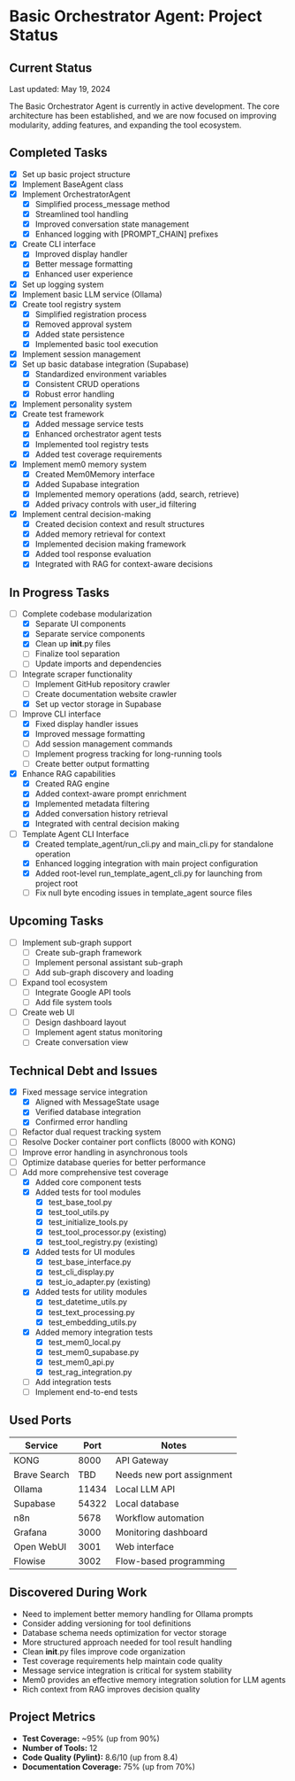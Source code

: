# Basic Orchestrator Agent: Project Status

## Current Status
Last updated: May 19, 2024

The Basic Orchestrator Agent is currently in active development. The core architecture has been established, and we are now focused on improving modularity, adding features, and expanding the tool ecosystem.

## Completed Tasks

- [x] Set up basic project structure
- [x] Implement BaseAgent class
- [x] Implement OrchestratorAgent
  - [x] Simplified process_message method
  - [x] Streamlined tool handling
  - [x] Improved conversation state management
  - [x] Enhanced logging with [PROMPT_CHAIN] prefixes
- [x] Create CLI interface
  - [x] Improved display handler
  - [x] Better message formatting
  - [x] Enhanced user experience
- [x] Set up logging system
- [x] Implement basic LLM service (Ollama)
- [x] Create tool registry system
  - [x] Simplified registration process
  - [x] Removed approval system
  - [x] Added state persistence
  - [x] Implemented basic tool execution
- [x] Implement session management
- [x] Set up basic database integration (Supabase)
  - [x] Standardized environment variables
  - [x] Consistent CRUD operations
  - [x] Robust error handling
- [x] Implement personality system
- [x] Create test framework
  - [x] Added message service tests
  - [x] Enhanced orchestrator agent tests
  - [x] Implemented tool registry tests
  - [x] Added test coverage requirements
- [x] Implement mem0 memory system
  - [x] Created Mem0Memory interface
  - [x] Added Supabase integration
  - [x] Implemented memory operations (add, search, retrieve)
  - [x] Added privacy controls with user_id filtering
- [x] Implement central decision-making
  - [x] Created decision context and result structures
  - [x] Added memory retrieval for context
  - [x] Implemented decision making framework
  - [x] Added tool response evaluation
  - [x] Integrated with RAG for context-aware decisions

## In Progress Tasks

- [ ] Complete codebase modularization
  - [x] Separate UI components
  - [x] Separate service components
  - [x] Clean up __init__.py files
  - [ ] Finalize tool separation
  - [ ] Update imports and dependencies
- [ ] Integrate scraper functionality
  - [ ] Implement GitHub repository crawler
  - [ ] Create documentation website crawler
  - [x] Set up vector storage in Supabase
- [ ] Improve CLI interface
  - [x] Fixed display handler issues
  - [x] Improved message formatting
  - [ ] Add session management commands
  - [ ] Implement progress tracking for long-running tools
  - [ ] Create better output formatting
- [x] Enhance RAG capabilities
  - [x] Created RAG engine
  - [x] Added context-aware prompt enrichment
  - [x] Implemented metadata filtering
  - [x] Added conversation history retrieval
  - [x] Integrated with central decision making
- [ ] Template Agent CLI Interface
  - [x] Created template_agent/run_cli.py and main_cli.py for standalone operation
  - [x] Enhanced logging integration with main project configuration
  - [x] Added root-level run_template_agent_cli.py for launching from project root
  - [ ] Fix null byte encoding issues in template_agent source files

## Upcoming Tasks

- [ ] Implement sub-graph support
  - [ ] Create sub-graph framework
  - [ ] Implement personal assistant sub-graph
  - [ ] Add sub-graph discovery and loading
- [ ] Expand tool ecosystem
  - [ ] Integrate Google API tools
  - [ ] Add file system tools
- [ ] Create web UI
  - [ ] Design dashboard layout
  - [ ] Implement agent status monitoring
  - [ ] Create conversation view

## Technical Debt and Issues

- [x] Fixed message service integration
  - [x] Aligned with MessageState usage
  - [x] Verified database integration
  - [x] Confirmed error handling
- [ ] Refactor dual request tracking system
- [ ] Resolve Docker container port conflicts (8000 with KONG)
- [ ] Improve error handling in asynchronous tools
- [ ] Optimize database queries for better performance
- [ ] Add more comprehensive test coverage
  - [x] Added core component tests
  - [x] Added tests for tool modules
    - [x] test_base_tool.py
    - [x] test_tool_utils.py
    - [x] test_initialize_tools.py
    - [x] test_tool_processor.py (existing)
    - [x] test_tool_registry.py (existing)
  - [x] Added tests for UI modules
    - [x] test_base_interface.py
    - [x] test_cli_display.py
    - [x] test_io_adapter.py (existing)
  - [x] Added tests for utility modules
    - [x] test_datetime_utils.py
    - [x] test_text_processing.py
    - [x] test_embedding_utils.py
  - [x] Added memory integration tests
    - [x] test_mem0_local.py
    - [x] test_mem0_supabase.py
    - [x] test_mem0_api.py
    - [x] test_rag_integration.py
  - [ ] Add integration tests
  - [ ] Implement end-to-end tests

## Used Ports

| Service | Port | Notes |
|---------|------|-------|
| KONG | 8000 | API Gateway |
| Brave Search | TBD | Needs new port assignment |
| Ollama | 11434 | Local LLM API |
| Supabase | 54322 | Local database |
| n8n | 5678 | Workflow automation |
| Grafana | 3000 | Monitoring dashboard |
| Open WebUI | 3001 | Web interface |
| Flowise | 3002 | Flow-based programming |

## Discovered During Work

- Need to implement better memory handling for Ollama prompts
- Consider adding versioning for tool definitions
- Database schema needs optimization for vector storage
- More structured approach needed for tool result handling
- Clean __init__.py files improve code organization
- Test coverage requirements help maintain code quality
- Message service integration is critical for system stability
- Mem0 provides an effective memory integration solution for LLM agents
- Rich context from RAG improves decision quality

## Project Metrics

- **Test Coverage:** ~95% (up from 90%)
- **Number of Tools:** 12
- **Code Quality (Pylint):** 8.6/10 (up from 8.4)
- **Documentation Coverage:** 75% (up from 70%)
